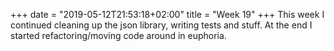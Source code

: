 +++
date = "2019-05-12T21:53:18+02:00"
title = "Week 19"
+++
This week I continued cleaning up the json library, writing tests and stuff. At the end I started refactoring/moving code around in euphoria.
